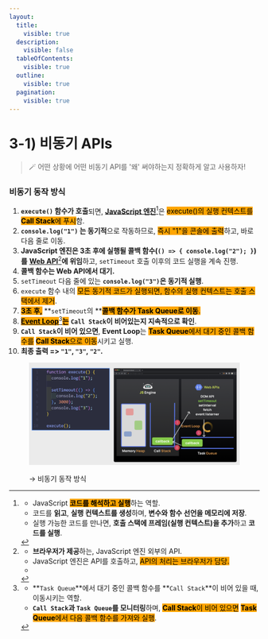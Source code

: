 ```yaml
---
layout:
  title:
    visible: true
  description:
    visible: false
  tableOfContents:
    visible: true
  outline:
    visible: true
  pagination:
    visible: true
---
```


# 3-1) 비동기 APIs

> 🪄 어떤 상황에 어떤 비동기 API를 '왜' 써야하는지 정확하게 알고 사용하자!

### 비동기 동작 방식

1. **`execute()` 함수가 호출**되면, [**JavaScript 엔진**](#user-content-fn-1)[^1]은 <mark style="background-color:orange;">execute()의 실행 컨텍스트를</mark> <mark style="background-color:orange;"></mark><mark style="background-color:orange;">**Call Stack**</mark><mark style="background-color:orange;">에 푸시</mark>함.
2. **`console.log("1")` 는 동기적**으로 작동하므로, <mark style="background-color:orange;">즉시 "1"을 콘솔에 출력</mark>하고, 바로 다음 줄로 이동.
3. **JavaScript 엔진은 3초 후에 실행될 콜백 함수(`() => { console.log("2"); }`)를** [**Web API**](#user-content-fn-2)[^2]**에 위임**하고, `setTimeout` 호출 이후의 코드 실행을 계속 진행.
4. **콜백 함수는 Web API에서 대기.**
5. `setTimeout` 다음 줄에 있는 **`console.log("3")`은 동기적 실행**.
6. `execute` 함수 내의 <mark style="background-color:orange;">모든 동기적 코드가 실행되면, 함수의 실행 컨텍스트는 호출 스택에서 제거</mark>.
7. <mark style="background-color:orange;">**3초 후,**</mark> **`setTimeout`의 **<mark style="background-color:orange;">**콜백 함수가 Task Queue로 이동**</mark><mark style="background-color:orange;">.</mark>
8. [<mark style="background-color:orange;">**Event Loop**</mark>](#user-content-fn-3)[^3]<mark style="background-color:orange;">**는**</mark> **`Call Stack`이 비어있는지 지속적으로 확인**.
9. **`Call Stack`이 비어 있으면**, **Event Loop**는 <mark style="background-color:orange;">**Task Queue**</mark><mark style="background-color:orange;">에서 대기 중인 콜백 함수를</mark> <mark style="background-color:orange;"></mark><mark style="background-color:orange;">**Call Stack**</mark><mark style="background-color:orange;">으로 이동</mark>시키고 실행.
10. **최종 출력 => `"1"`, `"3"`, `"2"`.**

<div align="left">

<figure><img src="../../../../.gitbook/assets/2024-01-01 19 10 56.png" alt=""><figcaption><p>→ 비동기 동작 방식</p></figcaption></figure>

</div>

[^1]: * JavaScript <mark style="background-color:orange;">**코드를 해석하고 실행**</mark>하는 역할.
    * 코드를 **읽고**, **실행 컨텍스트를 생성**하며, **변수와 함수 선언을 메모리에 저장**.
    * 실행 가능한 코드를 만나면, **호출 스택에 프레임(실행 컨텍스트)을 추가**하고 **코드를 실행**.

[^2]: * **브라우저가 제공**하는, JavaScript 엔진 외부의 API.
    * JavaScript 엔진은 API를 호출하고, <mark style="background-color:orange;">API의 처리는 브라우저가 담당.</mark>
    *

[^3]: * **`Task Queue`**에서 대기 중인 콜백 함수를 **`Call Stack`**이 비어 있을 때, 이동시키는 역할.
    * **`Call Stack`과 `Task Queue`를 모니터링**하며, <mark style="background-color:orange;">**Call Stack**</mark><mark style="background-color:orange;">이 비어 있으면</mark> <mark style="background-color:orange;"></mark><mark style="background-color:orange;">**Task Queue**</mark><mark style="background-color:orange;">에서 다음 콜백 함수를 가져와 실행</mark>.

